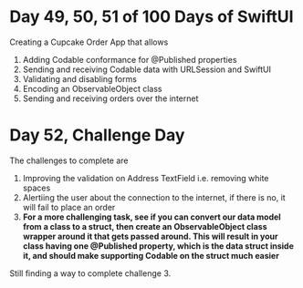 <h1> Day 49, 50, 51 of 100 Days of SwiftUI </h1>
<p> Creating a Cupcake Order App that allows 
<ol> 
<li> Adding Codable conformance for @Published properties </li>
<li> Sending and receiving Codable data with URLSession and SwiftUI </li>
<li> Validating and disabling forms </li>
<li> Encoding an ObservableObject class </li>
<li> Sending and receiving orders over the internet </li>
</ol> 
</p> 

<h1> Day 52, Challenge Day </h1> 
<p> The challenges to complete are 
<ol> 
<li> Improving the validation on Address TextField i.e. removing white spaces </li> 
<li> Alertiing the user about the connection to the internet, if there is no, it will fail to place an order </li> 
<li><b> For a more challenging task, see if you can convert our data model from a class to a struct, then create an ObservableObject class wrapper around it that gets passed around. This will result in your class having one @Published property, which is the data struct inside it, and should make supporting Codable on the struct much easier
</b></li>
</ol>
Still finding a way to complete challenge 3. 
</p> 
